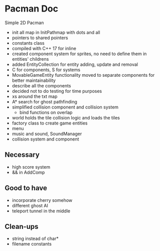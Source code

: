 # Pacman Doc
Simple 2D Pacman
- init all map in InitPathmap with dots and all
- pointers to shared pointers
- constants class
- compiled with C++ 17 for inline
- created component system for sprites, no need to define them in entities' childrens
- added EntityCollection for entity adding, update and removal
- C for components, S for systems
- MovableGameEntity functionality moved to separate components for better maintainability
- describe all the components
- decided not to do testing for time purposes
- xs around the txt map
- A* search for ghost pathfinding
- simplified collision component and collision system
    - bind functions on overlap 
- world holds the tile collision logic and loads the tiles
- factory class to create game entities
- menu
- music and sound, SoundManager
- collision system and component

## Necessary
- high score system
- && in AddComp

## Good to have
- incorporate cherry somehow
- different ghost AI
- teleport tunnel in the middle

## Clean-ups
- string instead of char*
- filename constants
